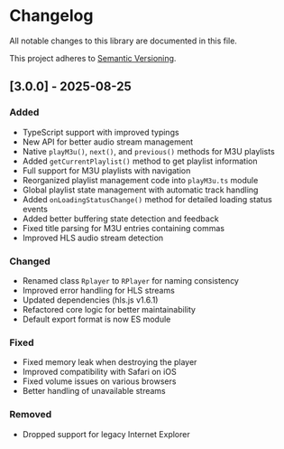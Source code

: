 # Changelog

All notable changes to this library are documented in this file.

This project adheres to [Semantic Versioning](https://semver.org/spec/v2.0.0.html).

## [3.0.0] - 2025-08-25

### Added
- TypeScript support with improved typings
- New API for better audio stream management
- Native `playM3u()`, `next()`, and `previous()` methods for M3U playlists
- Added `getCurrentPlaylist()` method to get playlist information
- Full support for M3U playlists with navigation
- Reorganized playlist management code into `playM3u.ts` module
- Global playlist state management with automatic track handling
- Added `onLoadingStatusChange()` method for detailed loading status events
- Added better buffering state detection and feedback
- Fixed title parsing for M3U entries containing commas
- Improved HLS audio stream detection

### Changed
- Renamed class `Rplayer` to `RPlayer` for naming consistency
- Improved error handling for HLS streams
- Updated dependencies (hls.js v1.6.1)
- Refactored core logic for better maintainability
- Default export format is now ES module

### Fixed
- Fixed memory leak when destroying the player
- Improved compatibility with Safari on iOS
- Fixed volume issues on various browsers
- Better handling of unavailable streams

### Removed
- Dropped support for legacy Internet Explorer
